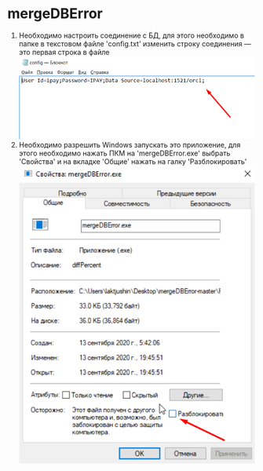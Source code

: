 # mergeDBError
 
1) Необходимо настроить соединение с БД, для этого необходимо в папке в текстовом файле 'config.txt' изменить строку соединения — это первая строка в файле
![alt text](Screenshots/config_setings.png "config")
2) Необходимо разрешить Windows запускать это приложение, для этого необходимо нажать ПКМ на 'mergeDBError.exe' выбрать 'Свойства' и на вкладке 'Общие' нажать на галку 'Разблокировать'
![alt text](Screenshots/unblock.png "unblock")
